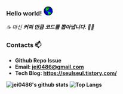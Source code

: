 ### Hello world!&nbsp;<img src="https://github.com/Kinetic27/Kinetic27/blob/master/earth.gif" width="25" height="25%">

<p>
  <em>
    ☕ 마신 <b>커피<b> 만큼 코드를 뽑아냅니다. 👨‍💻 <br>
  </em>  
</p>


### Contacts 📫

* Github Repo Issue
* Email: jei0486@gmail.com
* Tech Blog: https://seulseul.tistory.com/

![jei0486's github stats](https://github-readme-stats.vercel.app/api?username=JinSeulPark&show_icons=true&theme=tokyonight)
![Top Langs](https://github-readme-stats.vercel.app/api/top-langs/?username=JinSeulPark&layout=compact&theme=tokyonight)
<!--
![jei0486's github stats](https://github-readme-stats.vercel.app/api?username=JinSeulPark&show_icons=true&theme=merko)


-->


<!--
**jei0486/jei0486** is a ✨ _special_ ✨ repository because its `README.md` (this file) appears on your GitHub profile.

Here are some ideas to get you started:

- 🔭 I’m currently working on ...
- 🌱 I’m currently learning ...
- 👯 I’m looking to collaborate on ...
- 🤔 I’m looking for help with ...
- 💬 Ask me about ...
- 📫 How to reach me: ...
- 😄 Pronouns: ...
- ⚡ Fun fact: ...
-->

